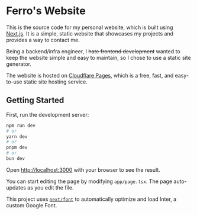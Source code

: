 # Ferro's Website

This is the source code for my personal website, which is built using [Next.js](https://nextjs.org/). It is a simple, static website that showcases my projects and provides a way to contact me.

Being a backend/infra engineer, I ~~hate frontend development~~ wanted to keep the website simple and easy to maintain, so I chose to use a static site generator.

The website is hosted on [Cloudflare Pages](https://pages.cloudflare.com/), which is a free, fast, and easy-to-use static site hosting service.

## Getting Started

First, run the development server:

```bash
npm run dev
# or
yarn dev
# or
pnpm dev
# or
bun dev
```

Open [http://localhost:3000](http://localhost:3000) with your browser to see the result.

You can start editing the page by modifying `app/page.tsx`. The page auto-updates as you edit the file.

This project uses [`next/font`](https://nextjs.org/docs/basic-features/font-optimization) to automatically optimize and load Inter, a custom Google Font.
